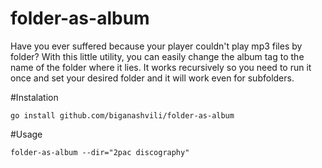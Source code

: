 # folder-as-album
Have you ever suffered because your player couldn't play mp3 files by folder? With this little utility, you can easily change the album tag to the name of the folder where it lies. It works recursively so you need to run it once and set your desired folder and it will work even for subfolders.

#Instalation
```
go install github.com/biganashvili/folder-as-album
```
#Usage
```
folder-as-album --dir="2pac discography"
```
